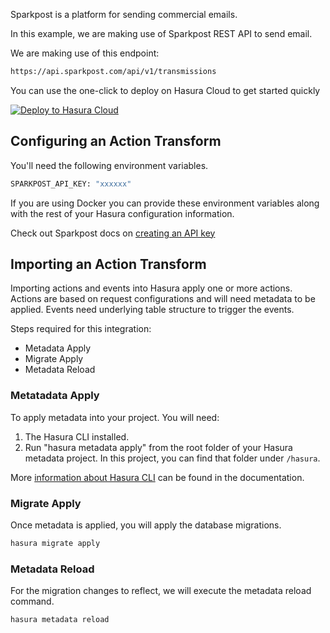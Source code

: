 Sparkpost is a platform for sending commercial emails.

In this example, we are making use of Sparkpost REST API to send email.

We are making use of this endpoint:

```bash
https://api.sparkpost.com/api/v1/transmissions
```

You can use the one-click to deploy on Hasura Cloud to get started quickly

[![Deploy to Hasura Cloud](https://hasura.io/deploy-button.svg)](https://cloud.hasura.io/deploy?github_repo=https://github.com/hasura/data-hub&hasura_dir=action-transforms/sparkpost/hasura)

## Configuring an Action Transform

You'll need the following environment variables.

```bash
SPARKPOST_API_KEY: "xxxxxx"
```

If you are using Docker you can provide these environment variables along with the rest of your Hasura configuration information.

Check out Sparkpost docs on [creating an API key](https://support.sparkpost.com/docs/getting-started/create-api-keys)

## Importing an Action Transform

Importing actions and events into Hasura apply one or more actions. Actions are based on request configurations and will need metadata to be applied. Events need underlying table structure to trigger the events.

Steps required for this integration:

- Metadata Apply
- Migrate Apply
- Metadata Reload

### Metatadata Apply

To apply metadata into your project. You will need:

1. The Hasura CLI installed.
2. Run "hasura metadata apply" from the root folder of your Hasura metadata project. In this project, you can find that folder under `/hasura`.

More [information about Hasura CLI](https://hasura.io/docs/latest/graphql/core/hasura-cli/index.html) can be found in the documentation.

### Migrate Apply

Once metadata is applied, you will apply the database migrations.

```bash
hasura migrate apply
```

### Metadata Reload

For the migration changes to reflect, we will execute the metadata reload command.

```bash
hasura metadata reload
```
